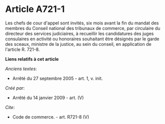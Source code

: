 # Article A721-1

Les chefs de cour d'appel sont invités, six mois avant la fin du mandat des membres du Conseil national des tribunaux de
commerce, par circulaire du directeur des services judiciaires, à recueillir les candidatures des juges consulaires en
activité ou honoraires souhaitant être désignés par le garde des sceaux, ministre de la justice, au sein du conseil, en
application de l'article R. 721-8.

**Liens relatifs à cet article**

_Anciens textes_:

  - Arrêté du 27 septembre 2005 - art. 1, v. init.

_Créé par_:

  - Arrêté du 14 janvier 2009 - art. (V)

_Cite_:

  - Code de commerce. - art. R721-8 (V)
